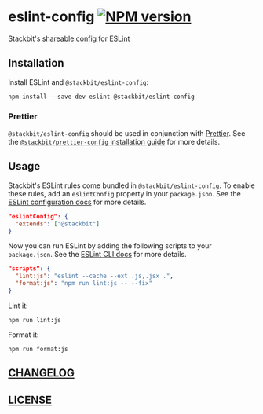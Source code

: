 # eslint-config [![NPM version](https://img.shields.io/npm/v/@stackbit/eslint-config.svg)](https://www.npmjs.com/package/@stackbit/eslint-config)

Stackbit's [shareable config](https://eslint.org/docs/developer-guide/shareable-configs) for [ESLint](https://eslint.org/)

## Installation

Install ESLint and `@stackbit/eslint-config`:

```
npm install --save-dev eslint @stackbit/eslint-config
```

### Prettier

`@stackbit/eslint-config` should be used in conjunction with [Prettier](https://prettier.io/). See the [`@stackbit/prettier-config` installation guide](https://github.com/stackbithq/prettier-config#installation) for more details.

## Usage
Stackbit's ESLint rules come bundled in `@stackbit/eslint-config`. To enable these rules, add an `eslintConfig` property in your `package.json`. See the [ESLint configuration docs](https://eslint.org/docs/user-guide/configuring) for more details.

```json
"eslintConfig": {
  "extends": ["@stackbit"]
}
```

Now you can run ESLint by adding the following scripts to your `package.json`. See the [ESLint CLI docs](https://eslint.org/docs/user-guide/command-line-interface) for more details.

```json
"scripts": {
  "lint:js": "eslint --cache --ext .js,.jsx .",
  "format:js": "npm run lint:js -- --fix"
}
```

Lint it:

```
npm run lint:js
```

Format it:

```
npm run format:js
```

## [CHANGELOG](CHANGELOG.md)

## [LICENSE](LICENSE)
